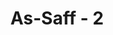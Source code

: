 ---
title: "As-Saff - 2"
no: 2
arabic_no: ٢
ayah: يٰٓاَيُّهَا الَّذِيْنَ اٰمَنُوْا لِمَ تَقُوْلُوْنَ مَا لَا تَفْعَلُوْنَ 
translation: "Wahai orang-orang yang beriman! Mengapa kamu mengatakan sesuatu yang tidak kamu kerjakan?"
tafsir: "Setelah Allah menerangkan sifat-sifat kesempurnaan-Nya, ia mengingatkan kaum Muslimin akan kekurangan-kekurangan yang ada pada mereka, yaitu mereka mengatakan suatu perkataan, tetapi mereka tidak merealisasikan atau mengerjakannya. Di antaranya, mereka berkata, \"Kami ingin mengerjakan kebajikan-kebajikan yang diperintahkan Allah,\" tetapi jika datang perintah itu, mereka tidak mengerjakannya.\n\nAda dua macam kelemahan manusia yang dikemukakan ayat ini, yaitu:\n\n1.Ketidaksesuaian antara perkataan dan perbuatan mereka. Kelemahan ini kelihatannya mudah diperbaiki, tetapi sukar dilaksanakan. Sangat banyak manusia yang pandai berbicara, suka menganjurkan suatu perbuatan baik, dan mengingatkan agar orang lain menjauhi larangan-larangan Allah, tetapi ia sendiri tidak melaksanakannya. Diriwayatkan oleh Ibnu 'Abbas bahwa 'Abdullah bin Rawahah berkata, \"Para mukmin pada masa Rasulullah sebelum jihad diwajibkan berkata, \"Seandainya kami mengetahui perbuatan-perbuatan yang disukai Allah, tentu kami akan melaksanakannya.\" Maka Rasulullah menyampaikan bahwa perbuatan yang paling disukai Allah ialah beriman kepada-Nya, berjihad menghapuskan kemaksiatan yang dapat merusak iman, dan mengakui kebenaran risalah yang disampaikan Nabi-Nya. Setelah datang perintah jihad, sebagian orang-orang yang beriman merasa berat melakukannya. Maka turunlah ayat ini sebagai celaan akan sikap mereka yang tidak baik itu.\n\n2.Tidak menepati janji yang telah mereka buat. Suka menepati janji yang telah ditetapkan merupakan salah satu ciri dari ciri-ciri orang-orang yang beriman. Jika ciri itu tidak dipunyai oleh orang yang mengaku beriman kepada Allah dan rasul-Nya, berarti ia telah menjadi orang munafik.\n\nRasulullah saw bersabda:Tanda orang munafik ada tiga macam: bila berjanji, ia menyalahi janjinya, bila berkata, ia berdusta dan bila dipercaya, ia berkhianat. (Riwayat al-Bukhari dan Muslim)\n\nNamun tidak berarti bahwa orang-orang tidak boleh mengatakan kebenaran bila ia sendiri belum mampu melaksanakannya. Mengatakan kebenaran wajib, sedangkan melaksanakannya tergantung kemampuan. Allah berfirman:\n\nMaka bertakwalah kamu kepada Allah menurut kesanggupanmu dan dengarlah serta taatlah; dan infakkanlah harta yang baik untuk dirimu. Dan barang siapa dijaga dirinya dari kekikiran, mereka itulah orang-orang yang beruntung. (at-Tagabun/64: 16)"
---
